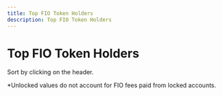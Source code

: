```yaml
---
title: Top FIO Token Holders
description: Top FIO Token Holders
---
```


# Top FIO Token Holders

Sort by clicking on the header. 

*Unlocked values do not account for FIO fees paid from locked accounts.

<div id="here_table"> 
</div>

<script>
  var totalBalance, unlockedBalance, lockAmount, type, type2inhibit, unlockFraction, votableTokensFraction;

  function datediff(first, second) {
    // Take the difference between the dates and divide by milliseconds per day.
    // Round to nearest whole number to deal with DST.
    return Math.round((second-first)/(1000*60*60*24));
  }

  var date = new Date();
  //console.log('date: ', date)
  var dt = date.getTime();  // Current date in milliseconds since 1970
  //console.log('dt: ', dt)

  var dateGenesis = new Date( "March 30, 2020 12:09:00" );
  //console.log('dateGenesis: ', dateGenesis)
  var dt2 = dateGenesis.getTime();  // Date of Genesis block in milliseconds since 1970
  //console.log('dt2: ', dt2)

  var daysSinceGenesis = datediff(dt2, dt)
  //console.log("daysSinceGenesis: ", daysSinceGenesis);

  if (daysSinceGenesis<90) {
    unlockFraction = 0
  } else if (daysSinceGenesis<270) {
    unlockFraction = .06
  } else if (daysSinceGenesis<450) {
    unlockFraction = .248
  } else if (daysSinceGenesis<630) {
    unlockFraction = .436
  } else if (daysSinceGenesis<810) {
    unlockFraction = .624
  } else if (daysSinceGenesis<990) {
    unlockFraction = .812
  } else {unlockFraction = 1}

  $.getJSON("token-locked.txt", function (data) {
    lockAmount = data;
  });

  $.getJSON("token-type.txt", function (data) {
    type = data;
  });

  // Lock type 2 inhibit flag
  $.getJSON("token-lock2.txt", function (data) {
    type2inhibit = data;
  });

  function sort_acct() {
    var table=$('#table');
    var tbody =$('#table1');

    tbody.find('tr').sort(function(a, b) {

      if($('#total_order').val()=='asc') {
        return ($('td', a).eq(0).text() >= $('td', b).eq(0).text() ? 1 : -1);
      } else {
        return ($('td', a).eq(0).text() >= $('td', b).eq(0).text() ? -1 : 1);
      }
    }).appendTo(tbody);
      
    var sort_order=$('#total_order').val();
    if(sort_order=="asc") {
      document.getElementById("total_order").value="desc";
    }
    if(sort_order=="desc") {
      document.getElementById("total_order").value="asc";
    }
  }

  function sort_total() {
    var table=$('#table');
    var tbody =$('#table1');

    tbody.find('tr').sort(function(a, b) {

      if($('#acct_order').val()=='asc') {
        return (parseInt($('td', a).eq(1).text()) >= parseInt($('td', b).eq(1).text()) ? 1 : -1);
      } else {
        return (parseInt($('td', a).eq(1).text()) >= parseInt($('td', b).eq(1).text()) ? -1 : 1);
      }
    }).appendTo(tbody);
      
    var sort_order=$('#acct_order').val();
    if(sort_order=="asc") {
      document.getElementById("acct_order").value="desc";
    }
    if(sort_order=="desc") {
      document.getElementById("acct_order").value="asc";
    }
  }

  function sort_unlocked() {
    var table = $('#table');
    var tbody = $('#table1');

    tbody.find('tr').sort(function(a, b) {
      if($('#unlocked_order').val()=='asc') {
        return (parseInt($('td', a).eq(2).text()) >= parseInt($('td', b).eq(2).text()) ? 1 : -1)
      } else {
        return (parseInt($('td', a).eq(2).text()) >= parseInt($('td', b).eq(2).text()) ? -1 : 1);
      }
    }).appendTo(tbody);
    
    var sort_order=$('#unlocked_order').val();
    if(sort_order=="asc") {
      document.getElementById("unlocked_order").value="desc";
    }
    if(sort_order=="desc") {
      document.getElementById("unlocked_order").value="asc";
    }
  }

  function sort_votable() {
    var table = $('#table');
    var tbody = $('#table1');

    tbody.find('tr').sort(function(a, b) {
      if($('#votable_order').val()=='asc') {
        return (parseInt($('td', a).eq(3).text()) >= parseInt($('td', b).eq(3).text()) ? 1 : -1)
      } else {
        return (parseInt($('td', a).eq(3).text()) >= parseInt($('td', b).eq(3).text()) ? -1 : 1);
      }
    }).appendTo(tbody);
    
    var sort_order=$('#votable_order').val();
    if(sort_order=="asc") {
      document.getElementById("votable_order").value="desc";
    }
    if(sort_order=="desc") {
      document.getElementById("votable_order").value="asc";
    }
  }

  $('#here_table').append('<table class="table" id="mytable" align="center"></table>');
  var table = $('#here_table').children();
  table.append( '<tr><th onclick="sort_acct();">Account</th><th onclick="sort_total();">Total FIO Balance</th><th onclick="sort_unlocked();">Unlocked*</th><th onclick="sort_votable();">Votable</th><th>(Initial Locked)</th><th>(Locked)</th><th>(Type)</th></tr>' );

  table.append('<tbody id="table1">');
  
  $.getJSON("https://fio-eosams.light.xeos.me/api/topholders/fio/fio.token/FIO/100", function (data) {
    $.each(data, function (key, entry) {
      totalBalance = parseFloat(Math.trunc(entry[1]));
      initialLock = parseFloat(Math.trunc(lockAmount[entry[0]])) || 0;      
      acctType = type[entry[0]] || "";
      inhibit = type2inhibit[entry[0]] || "";

      if (acctType == 1) {
        remainingLocked = (1-unlockFraction) * initialLock;
        unlockedBalance = totalBalance - remainingLocked;
        votableTokensFraction = unlockFraction < .3 ? .3 : unlockFraction;
        if (votableTokensFraction * initialLock > unlockedBalance) {
          votableTokens = votableTokensFraction * initialLock;
        } else {
          votableTokens = unlockedBalance
        }
      } else if (acctType == 2) {
        // partner locks
        if (inhibit == 1) { // Account is permanently locked
          remainingLocked = initialLock;
          unlockedBalance = 0;
          votableTokens = 0;
        } else {
          remainingLocked = (1-unlockFraction) * initialLock;
          unlockedBalance = totalBalance - remainingLocked;
          votableTokens = totalBalance;
        }
      } else if (acctType == 3) {
        remainingLocked = (1-unlockFraction) * initialLock;
        unlockedBalance = totalBalance - remainingLocked;
        votableTokens = totalBalance;
      } else if (acctType == 4) {
        if (totalBalance <= initialLock) {
          remainingLocked = totalBalance;
          unlockedBalance = 0;
          votableTokens = 0;
        } else {
          remainingLocked = initialLock;
          unlockedBalance = totalBalance - initialLock;
          votableTokens = totalBalance - initialLock;
        }
      } else {
        remainingLocked = 0;
        unlockedBalance = totalBalance;
        votableTokens = totalBalance;
      }

      // Looks like remainingLocked can become less than totalBalance in some cases. This adjusts for negative unlockedBalance
      unlockedBalance = unlockedBalance < 0 ? 0 : unlockedBalance;

      table.append( '<tr><td>' + entry[0] + '</td><td> ' + Math.trunc(totalBalance) + '</td><td> ' + Math.trunc(unlockedBalance) + '</td><td> ' + Math.trunc(votableTokens)  + '</td><td> ' + Math.trunc(initialLock) + '</td><td> ' + Math.trunc(remainingLocked) + '</td><td> ' + acctType + '</td></tr>' );  
    })
    //console.log('lockAmount: ', lockAmount["qwonj3f2bfzh"])
   // console.log('type: ', type["qwonj3f2bfzh"])
  });

  table.append('</tbody>');
  $('#here_table').append('<input type="hidden" id="acct_order" value="desc">');
  $('#here_table').append('<input type="hidden" id="total_order" value="desc">');
  $('#here_table').append('<input type="hidden" id="unlocked_order" value="desc">');
  $('#here_table').append('<input type="hidden" id="votable_order" value="desc">');

</script>





